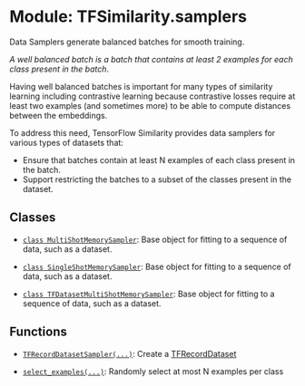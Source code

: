 # Module: TFSimilarity.samplers





Data Samplers generate balanced batches for smooth training.


*A well balanced batch is a batch that contains at least 2 examples for
each class present in the batch*.

Having well balanced batches is important for many types of similarity learning
including contrastive learning because contrastive losses require at least
two examples (and sometimes more) to be able to compute distances between
the embeddings.

To address this need, TensorFlow Similarity provides data samplers for
various types of datasets that:
- Ensure that batches contain at least N examples of each class present in
the batch.
- Support restricting the batches to a subset of the classes present in
the dataset.

## Classes

- [`class MultiShotMemorySampler`](../TFSimilarity/samplers/MultiShotMemorySampler.md): Base object for fitting to a sequence of data, such as a dataset.

- [`class SingleShotMemorySampler`](../TFSimilarity/samplers/SingleShotMemorySampler.md): Base object for fitting to a sequence of data, such as a dataset.

- [`class TFDatasetMultiShotMemorySampler`](../TFSimilarity/samplers/TFDatasetMultiShotMemorySampler.md): Base object for fitting to a sequence of data, such as a dataset.

## Functions

- [`TFRecordDatasetSampler(...)`](../TFSimilarity/samplers/TFRecordDatasetSampler.md): Create a [TFRecordDataset](https://www.tensorflow.org/api_docs/python/tf/data/TFRecordDataset)

- [`select_examples(...)`](../TFSimilarity/samplers/select_examples.md): Randomly select at most N examples per class

